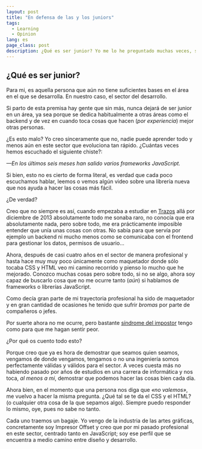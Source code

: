 ```yaml
---
layout: post
title: "En defensa de las y los juniors"
tags:
  - Learning
  - Opinion
lang: es
page_class: post
description: ¿Qué es ser junior? Yo me lo he preguntado muchas veces, sobre todo porque hasta hace bien poco no he aprendido a no compararme con otras personas y ver lo mucho que saben. Desde hace algún tiempo, mi forma de ver las cosas ha cambiado, creo que para bien.
---
```


## ¿Qué es ser junior?

Para mi, es aquella persona que aún no tiene suficientes bases en el área en el que se desarrolla. En nuestro caso, el sector del desarrollo.

Si parto de esta premisa hay gente que sin más, nunca dejará de ser junior en un área, ya sea porque se dedica habitualmente a otras áreas como el backend y de vez en cuando toca cosas que hacen (<em>por experiencia</em>) mejor otras personas.

¿Es esto malo? Yo creo sinceramente que no, nadie puede aprender todo y menos aún en este sector que evoluciona tan rápido. ¿Cuántas veces hemos escuchado el siguiente chiste?:

<cite>&mdash;En los últimos seis meses han salido varios frameworks JavaScript.</cite>

Si bien, esto no es cierto de forma literal, es verdad que cada poco escuchamos hablar, leemos o vemos algún video sobre una librería nueva que nos ayuda a hacer las cosas más fácil.

¿De verdad?

Creo que no siempre es así, cuando empezaba a estudiar en <a class="link link--special" href="/2016/03/04/passion-for-web-development/" target="_blank" rel="noopener noreferrer">Trazos</a> allá por diciembre de 2013 absolutamente todo me sonaba raro, no conocía que era absolutamente nada, pero sobre todo, me era prácticamente imposible entender que unía unas cosas con otras. No sabía para que servía por ejemplo un backend ni mucho menos como se comunicaba con el frontend para gestionar los datos, permisos de usuario...

Ahora, después de casi cuatro años en el sector de manera profesional y hasta hace muy muy poco únicamente como maquetador donde sólo tocaba CSS y HTML veo mi camino recorrido y pienso lo mucho que he mejorado. Conozco muchas cosas pero sobre todo, si no se algo, ahora soy capaz de buscarlo cosa que no me ocurre tanto (<em>aún</em>) si hablamos de frameworks o librerías JavaScript.

Como decía gran parte de mi trayectoria profesional ha sido de maquetador y en gran cantidad de ocasiones he tenido que sufrir <em>bromas</em> por parte de compañeros o jefes.

Por suerte ahora no me ocurre, pero bastante <a class="link link--special" href="http://wecodesign.github.io/2017/10/17/sindrome-del-impostor/" target="_blank" rel="noopener noreferrer">síndrome del impostor</a> tengo como para que me hagan sentir peor.

¿Por qué os cuento todo esto?

Porque creo que ya es hora de demostrar que seamos quien seamos, vengamos de donde vengamos, tengamos o no una ingeniería somos perfectamente válidas y válidos para el sector. A veces cuesta más no habiendo pasado por años de estudios en una carrera de informática y nos toca, <em>al menos a mi</em>, demostrar que podemos hacer las cosas bien cada día.

Ahora bien, en el momento que una persona nos diga que <em>«no valemos»</em>, me vuelvo a hacer la misma pregunta. ¿Qué tal se te da el CSS y el HTML? (o cualquier otra cosa de la que sepamos algo). Siempre puedo responder lo mismo, oye, pues no sabe no tanto.

Cada uno traemos un bagaje. Yo vengo de la industria de las artes gráficas, concretamente soy Impresor Offset y creo que por mi pasado profesional en este sector, centrado tanto en JavaScript; soy ese perfil que se encuentra a medio camino entre diseño y desarrollo.
